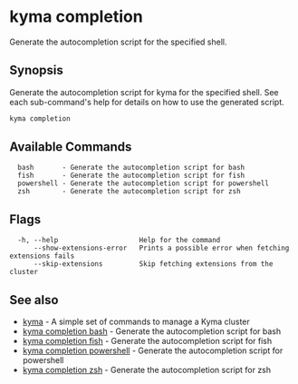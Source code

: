 # kyma completion

Generate the autocompletion script for the specified shell.

## Synopsis

Generate the autocompletion script for kyma for the specified shell.
See each sub-command's help for details on how to use the generated script.


```bash
kyma completion
```

## Available Commands

```text
  bash       - Generate the autocompletion script for bash
  fish       - Generate the autocompletion script for fish
  powershell - Generate the autocompletion script for powershell
  zsh        - Generate the autocompletion script for zsh
```

## Flags

```text
  -h, --help                    Help for the command
      --show-extensions-error   Prints a possible error when fetching extensions fails
      --skip-extensions         Skip fetching extensions from the cluster
```

## See also

* [kyma](kyma.md)                                             - A simple set of commands to manage a Kyma cluster
* [kyma completion bash](kyma_completion_bash.md)             - Generate the autocompletion script for bash
* [kyma completion fish](kyma_completion_fish.md)             - Generate the autocompletion script for fish
* [kyma completion powershell](kyma_completion_powershell.md) - Generate the autocompletion script for powershell
* [kyma completion zsh](kyma_completion_zsh.md)               - Generate the autocompletion script for zsh
